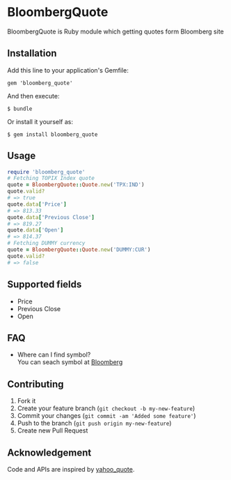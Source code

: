 # BloombergQuote

BloombergQuote is Ruby module which getting quotes form Bloomberg site

## Installation

Add this line to your application's Gemfile:

    gem 'bloomberg_quote'

And then execute:

    $ bundle

Or install it yourself as:

    $ gem install bloomberg_quote

## Usage

```ruby
require 'bloomberg_quote'
# Fetching TOPIX Index quote
quote = BloombergQuote::Quote.new('TPX:IND')
quote.valid?
# => true
quote.data['Price']
# => 813.33
quote.data['Previous Close']
# => 819.27
quote.data['Open']
# => 814.37
# Fetching DUMMY currency
quote = BloombergQuote::Quote.new('DUMMY:CUR')
quote.valid?
# => false
```

## Supported fields

- Price
- Previous Close
- Open

## FAQ

- Where can I find symbol?<br/>
  You can seach symbol at [Bloomberg](http://www.bloomberg.com/)

## Contributing

1. Fork it
2. Create your feature branch (`git checkout -b my-new-feature`)
3. Commit your changes (`git commit -am 'Added some feature'`)
4. Push to the branch (`git push origin my-new-feature`)
5. Create new Pull Request

## Acknowledgement

Code and APIs are inspired by [yahoo_quote](https://github.com/bcarreno/yahoo_quote).
